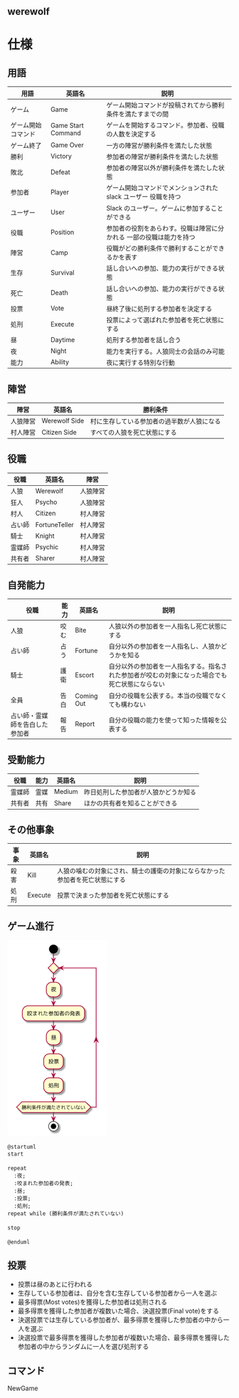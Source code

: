 werewolf
-------
# 仕様

## 用語

| 用語               | 英語名             | 説明                                                                |
| ------------------ | ------------------ | ------------------------------------------------------------------- |
| ゲーム             | Game               | ゲーム開始コマンドが投稿されてから勝利条件を満たすまでの間          |
| ゲーム開始コマンド | Game Start Command | ゲームを開始するコマンド。参加者、役職の人数を決定する              |
| ゲーム終了         | Game Over          | 一方の陣営が勝利条件を満たした状態                                  |
| 勝利               | Victory            | 参加者の陣営が勝利条件を満たした状態                                |
| 敗北               | Defeat             | 参加者の陣営以外が勝利条件を満たした状態                            |
| 参加者             | Player             | ゲーム開始コマンドでメンションされた slack ユーザー 役職を持つ      |
| ユーザー           | User               | Slack のユーザー。ゲームに参加することができる                      |
| 役職               | Position           | 参加者の役割をあらわす。役職は陣営に分かれる 一部の役職は能力を持つ |
| 陣営               | Camp               | 役職がどの勝利条件で勝利することができるかを表す                    |
| 生存               | Survival           | 話し合いへの参加、能力の実行ができる状態                            |
| 死亡               | Death              | 話し合いへの参加、能力の実行ができる状態                            |
| 投票               | Vote               | 昼終了後に処刑する参加者を決定する                                  |
| 処刑               | Execute            | 投票によって選ばれた参加者を死亡状態にする                          |
| 昼                 | Daytime            | 処刑する参加者を話し合う                                            |
| 夜                 | Night              | 能力を実行する。人狼同士の会話のみ可能                              |
| 能力               | Ability            | 夜に実行する特別な行動                                              |

## 陣営

| 陣営     | 英語名        | 勝利条件                                   |
| -------- | ------------- | ------------------------------------------ |
| 人狼陣営 | Werewolf Side | 村に生存している参加者の過半数が人狼になる |
| 村人陣営 | Citizen Side  | すべての人狼を死亡状態にする               |

## 役職

| 役職   | 英語名         | 陣営     |
| ------ | -------------- | -------- |
| 人狼   | Werewolf       | 人狼陣営 |
| 狂人   | Psycho         | 人狼陣営 |
| 村人   | Citizen        | 村人陣営 |
| 占い師 | FortuneTeller | 村人陣営 |
| 騎士   | Knight         | 村人陣営 |
| 霊媒師 | Psychic        | 村人陣営 |
| 共有者 | Sharer         | 村人陣営 |

## 自発能力

| 役職   | 能力 | 英語名      | 説明                                                                                           |
| ------ | ---- | ---------- | ---------------------------------------------------------------------------------------------- |
| 人狼   | 咬む | Bite       | 人狼以外の参加者を一人指名し死亡状態にする                                                     |
| 占い師 | 占う | Fortune    | 自分以外の参加者を一人指名し、人狼かどうかを知る                                               |
| 騎士   | 護衛 | Escort     | 自分以外の参加者を一人指名する。指名された参加者が咬むの対象になった場合でも死亡状態にならない |
| 全員   | 告白 | Coming Out | 自分の役職を公表する。本当の役職でなくても構わない                                           |
| 占い師・霊媒師を告白した参加者   | 報告 | Report     | 自分の役職の能力を使って知った情報を公表する                         |

## 受動能力

| 役職   | 能力 | 英語名  | 説明                                                                                           |
| ------ | ---- | ------- | ---------------------------------------------------------------------------------------------- |
| 霊媒師 | 霊媒 | Medium  | 昨日処刑した参加者が人狼かどうか知る                                                     |
| 共有者 | 共有 | Share   | ほかの共有者を知ることができる                                               |

## その他事象
| 事象 | 英語名 | 説明 |
| ---- | ------- | ------------------------------------------------------------------------ |
| 殺害 | Kill    | 人狼の噛むの対象にされ、騎士の護衛の対象にならなかった参加者を死亡状態にする |
| 処刑 | Execute | 投票で決まった参加者を死亡状態にする                                       |


## ゲーム進行

![game-progress](docs/game-progress.png)

```plantuml
@startuml
start

repeat
  :夜;
  :咬まれた参加者の発表;
  :昼;
  :投票;
  :処刑;
repeat while (勝利条件が満たされていない)

stop

@enduml
```
## 投票
- 投票は昼のあとに行われる
- 生存している参加者は、自分を含む生存している参加者から一人を選ぶ
- 最多得票(Most votes)を獲得した参加者は処刑される
- 最多得票を獲得した参加者が複数いた場合、決選投票(Final vote)をする
- 決選投票では生存している参加者が、最多得票を獲得した参加者の中から一人を選ぶ
- 決選投票で最多得票を獲得した参加者が複数いた場合、最多得票を獲得した参加者の中からランダムに一人を選び処刑する


## コマンド
NewGame 